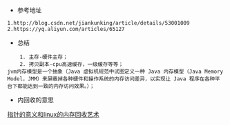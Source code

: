 * 参考地址
````
1.http://blog.csdn.net/jiankunking/article/details/53001009
2.https://yq.aliyun.com/articles/65127
````

* 总结
````
	1. 主存-硬件主存；
	2. 拷贝副本-cpu高速缓存，一级缓存等等；
jvm内存模型是一个抽象（Java 虚拟机规范中试图定义一种 Java 内存模型（Java Memory Model，JMM）来屏蔽掉各种硬件和操作系统的内存访问差异，以实现让 Java 程序在各种平台下都能达到一致的内存访问效果。）；
````

* 内回收的意思

[指针的意义和linux的内存回收艺术](http://blog.csdn.net/dog250/article/details/5303284)

